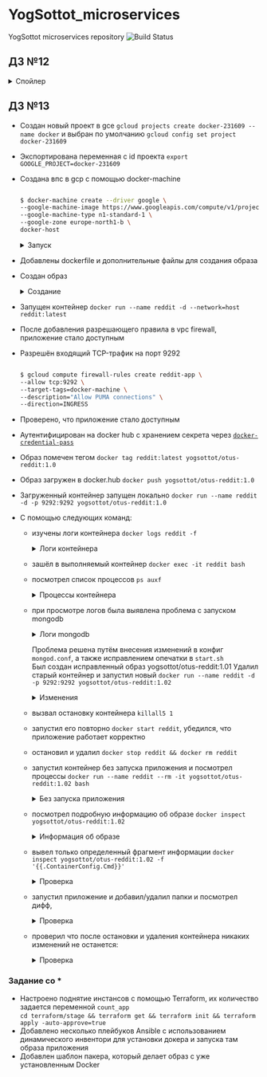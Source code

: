 # YogSottot_microservices

YogSottot microservices repository ![Build Status](https://travis-ci.com/Otus-DevOps-2018-11/YogSottot_microservices.svg?branch=master)

## ДЗ №12  

<details><summary>Спойлер</summary><p>

- Установлены Docker, docker-compose, docker-machine  
- Запущен ```docker run hello-world```  
- Запущен ```docker run -it ubuntu:16.04 /bin/bash``` несколько раз с созданием файл в одном из контейнеров  
- Найден старый контейнер ```docker ps -a```
- Подключился к старому контейнеру ```docker start 4c47507d586b && docker attach 4c47507d586b``` 
- Создал образ на основе этого контейнера ```docker commit 4c47507d586b yogsottot/ubuntu-tmp-file```
- Сохранил вывод команды ```docker images``` в файл ```docker-monolith/docker-1.log```  

### Задание со *  

- Сравнил вывод двух следующих команд  

  ```bash

  >docker inspect <u_container_id>
  >docker inspect <u_image_id>
  
  ```

- На основе вывода команд выяснил чем отличается контейнер от образа. Объяснение дописано в файл docker-monolith/docker-1.log  

</p></details>

## ДЗ №13  

- Создан новый проект в gce ```gcloud projects create docker-231609 --name docker``` и выбран по умолчанию ```gcloud config set project docker-231609```  
- Экспортирована переменная с id проекта ```export GOOGLE_PROJECT=docker-231609```
- Создана впс в gcp с помощью docker-machine

  ```bash

  $ docker-machine create --driver google \
  --google-machine-image https://www.googleapis.com/compute/v1/projects/ubuntu-os-cloud/global/images/family/ubuntu-1604-lts \
  --google-machine-type n1-standard-1 \
  --google-zone europe-north1-b \
  docker-host
  
  ```

  <details><summary>Запуск</summary><p>

  ```bash
  Running pre-create checks...
  (docker-host) Check that the project exists
  (docker-host) Check if the instance already exists
  Creating machine...
  (docker-host) Generating SSH Key
  (docker-host) Creating host...
  (docker-host) Opening firewall ports
  (docker-host) Creating instance
  (docker-host) Waiting for Instance
  (docker-host) Uploading SSH Key
  Waiting for machine to be running, this may take a few minutes...
  Detecting operating system of created instance...
  Waiting for SSH to be available...
  Detecting the provisioner...
  Provisioning with ubuntu(systemd)...
  Installing Docker...
  Copying certs to the local machine directory...
  Copying certs to the remote machine...
  Setting Docker configuration on the remote daemon...
  Checking connection to Docker...
  Docker is up and running!
  To see how to connect your Docker Client to the Docker Engine running on this virtual machine, run: docker-machine env docker-host

  ```

  ```bash

  docker-machine env docker-host
  export DOCKER_TLS_VERIFY="1"
  export DOCKER_HOST="tcp://35.228.237.45:2376"
  export DOCKER_CERT_PATH="~/.docker/machine/machines/docker-host"
  export DOCKER_MACHINE_NAME="docker-host"
  # Run this command to configure your shell:
  # eval $(docker-machine env docker-host)

  ```

  </p></details>

- Добавлены dockerfile и дополнительные файлы для создания образа  
- Создан образ

  <details><summary>Создание</summary><p>

  ```bash

  docker build -t reddit:latest .
  ...
      Removing intermediate container bb9ca919facb
   ---> 83511ea833a6
  Step 9/10 : RUN chmod 0777 /start.sh
   ---> Running in 701a752398c7
  Removing intermediate container 701a752398c7
   ---> 6467da45c817
  Step 10/10 : CMD ["/start.sh"]
   ---> Running in e35e7764a918
  Removing intermediate container e35e7764a918
   ---> 46b066c0201a
  Successfully built 46b066c0201a
  Successfully tagged reddit:latest

  ```

  ```bash

  > docker images -a
  REPOSITORY          TAG                 IMAGE ID            CREATED             SIZE
  <none>              <none>              6467da45c817        3 minutes ago       678MB
  reddit              latest              46b066c0201a        3 minutes ago       678MB
  <none>              <none>              83511ea833a6        3 minutes ago       678MB
  <none>              <none>              fb427dbce449        3 minutes ago       639MB
  <none>              <none>              b2b1cf19a8e9        3 minutes ago       639MB
  <none>              <none>              1eeb04537b82        3 minutes ago       639MB
  <none>              <none>              c9f32f0bc094        3 minutes ago       639MB
  <none>              <none>              8cb982c3c72f        3 minutes ago       638MB
  <none>              <none>              45c5c48188b6        4 minutes ago       636MB
  ubuntu              16.04               7e87e2b3bf7a        3 weeks ago         117MB

  ```

  </p></details>

- Запущен контейнер ```docker run --name reddit -d --network=host reddit:latest```  
- После добавления разрешающего правила в vpc firewall, приложение стало доступным  
- Разрешён входящий TCP-трафик на порт 9292

  ```bash

  $ gcloud compute firewall-rules create reddit-app \
  --allow tcp:9292 \
  --target-tags=docker-machine \
  --description="Allow PUMA connections" \
  --direction=INGRESS

  ```

- Проверено, что приложение стало доступным  
- Аутентифицирован на docker hub с хранением секрета через [```docker-credential-pass```](https://github.com/docker/docker-credential-helpers/issues/102#issuecomment-388974092)  
- Образ помечен тегом ```docker tag reddit:latest yogsottot/otus-reddit:1.0```  
- Образ загружен в docker.hub ```docker push yogsottot/otus-reddit:1.0```  
- Загруженный контейнер запущен локально ```docker run --name reddit -d -p 9292:9292 yogsottot/otus-reddit:1.0```  

- C помощью следующих команд:
  - изучены логи контейнера ```docker logs reddit -f```

    <details><summary>Логи контейнера</summary><p>
  
    ```bash
  
    >docker logs reddit -f
    about to fork child process, waiting until server is ready for connections.
    forked process: 9
    ERROR: child process failed, exited with error number 100
    Puma starting in single mode...
    * Version 3.10.0 (ruby 2.3.1-p112), codename: Russell's Teapot
    * Min threads: 0, max threads: 16
    * Environment: development
    /reddit/helpers.rb:4: warning: redefining `object_id' may cause serious problems
    D, [2019-02-13T11:38:16.872960 #14] DEBUG -- : MONGODB | Topology type 'unknown' initializing.
    D, [2019-02-13T11:38:16.873074 #14] DEBUG -- : MONGODB | Server 127.0.0.1:27017 initializing.
    D, [2019-02-13T11:56:02.170351 #13] DEBUG -- : MONGODB | Connection refused - connect(2) for 127.0.0.1:27017
    * Listening on tcp://0.0.0.0:9292
    Use Ctrl-C to stop

    ```

  </p></details>

  - зашёл в выполняемый контейнер ```docker exec -it reddit bash```
  - посмотрел список процессов  ```ps auxf```

    <details><summary>Процессы контейнера</summary><p>

    ```bash

    root@e88d520c0836:/# ps auxf
    USER       PID %CPU %MEM    VSZ   RSS TTY      STAT START   TIME COMMAND
    root       174  0.0  0.0  18236  3316 pts/0    Ss   11:59   0:00 bash
    root       234  0.0  0.0  34424  2960 pts/0    R+   12:00   0:00  \_ ps auxf
    root         1  0.0  0.0  18032  2772 ?        Ss   11:56   0:00 bash /start.sh
    root        13  0.2  0.4 651060 32428 ?        Sl   11:56   0:00 puma 3.10.0 (tcp://0.0.0.0:9292) [reddit]

    ```

    </p></details>

  - при просмотре логов была выявлена проблема с запуском mongodb

    <details><summary>Логи mongodb</summary><p>

    ```bash

    ERROR: Insufficient free space for journal files
    [initandlisten] Please make at least 3379MB available in /var/lib/mongodb/journal or use --smallfiles
  
    ```

    </p></details>

    Проблема решена путём внесения изменений в конфиг ```mongod.conf```, а также исправлением опечатки в ```start.sh```  
    Был создан исправленный образ yogsottot/otus-reddit:1.01
    Удалил старый контейнер и запустил новый ```docker run --name reddit -d -p 9292:9292 yogsottot/otus-reddit:1.02```

    <details><summary>Изменения</summary><p>

    ```bash
    cat /etc/mongod.conf

    storage:
        smallFiles: true

    ```

    ```bash

    cat start.sh
    --config /etc/mongod.conf вместо /etc/mongodb.conf

    ```

    </p></details>

  - вызвал остановку контейнера ```killall5 1```
  - запустил его повторно ```docker start reddit```, убедился, что приложение работает корректно  
  - остановил и удалил ```docker stop reddit && docker rm reddit```
  - запустил контейнер без запуска приложения и посмотрел процессы ```docker run --name reddit --rm -it yogsottot/otus-reddit:1.02 bash```

    <details><summary>Без запуска приложения</summary><p>

    ```bash

    >docker run --name reddit --rm -it yogsottot/otus-reddit:1.02 bash
    root@f0fa490388bd:/# ps auxf
    USER       PID %CPU %MEM    VSZ   RSS TTY      STAT START   TIME COMMAND
    root         1  0.6  0.0  18236  3220 pts/0    Ss   14:09   0:00 bash
    root        15  0.0  0.0  34424  2844 pts/0    R+   14:09   0:00 ps auxf
    root@f0fa490388bd:/# exit

    ```

    </p></details>

  - посмотрел подробную информацию об образе ```docker inspect yogsottot/otus-reddit:1.02```

    <details><summary>Информация об образе</summary><p>

    ```bash

    >docker inspect yogsottot/otus-reddit:1.02
    [
        {
            "Id": "sha256:7c4894d7591c103ddae2383800ca942bf2e3fd476c83ec2e60d9361c938c2686",
            "RepoTags": [
                "yogsottot/otus-reddit:1.02"
            ],
            "RepoDigests": [
                "yogsottot/otus-reddit@sha256:4b20de2c1144e38a4ebf161b71ded27daa82448e9868d39eea511b17f1914e6f"
            ],
            "Parent": "",
            "Comment": "",
            "Created": "2019-02-13T13:03:36.805788752Z",
            "Container": "2faf0287353c17766520c61a47729bd4d5bfdd0efeffddb67bcb9bada2a530f1",
            "ContainerConfig": {
                "Hostname": "2faf0287353c",
                "Domainname": "",
                "User": "",
                "AttachStdin": false,
                "AttachStdout": false,
                "AttachStderr": false,
                "Tty": false,
                "OpenStdin": false,
                "StdinOnce": false,
                "Env": [
                    "PATH=/usr/local/sbin:/usr/local/bin:/usr/sbin:/usr/bin:/sbin:/bin"
                ],
                "Cmd": [
                    "/bin/sh",
                    "-c",
                    "#(nop) ",
                    "CMD [\"/start.sh\"]"
                ],
                "ArgsEscaped": true,
                "Image": "sha256:add263cec92cd867829f5886de5b9b67ac47bec21869575dd39d487a970bfa5d",
                "Volumes": null,
                "WorkingDir": "",
                "Entrypoint": null,
                "OnBuild": null,
                "Labels": {}
            },
            "DockerVersion": "18.09.2",
            "Author": "",
            "Config": {
                "Hostname": "",
                "Domainname": "",
                "User": "",
                "AttachStdin": false,
                "AttachStdout": false,
                "AttachStderr": false,
                "Tty": false,
                "OpenStdin": false,
                "StdinOnce": false,
                "Env": [
                    "PATH=/usr/local/sbin:/usr/local/bin:/usr/sbin:/usr/bin:/sbin:/bin"
                ],
                "Cmd": [
                    "/start.sh"
                ],
                "ArgsEscaped": true,
                "Image": "sha256:add263cec92cd867829f5886de5b9b67ac47bec21869575dd39d487a970bfa5d",
                "Volumes": null,
                "WorkingDir": "",
                "Entrypoint": null,
                "OnBuild": null,
                "Labels": null
            },
            "Architecture": "amd64",
            "Os": "linux",
            "Size": 678186931,
            "VirtualSize": 678186931,
            "GraphDriver": {
                "Data": {
                    "LowerDir": "/var/lib/docker/overlay2/075c4eb4b1d86e01be73c46c5bda1691933a9f2d4e8e34934cea2504e5e0c5e8/diff:/var/lib/docker/overlay2/d09c0bd543b4394806759ee13751279545a07f741cc9f72d0f5e14aa440e435a/diff:/var/lib/docker/overlay2/d79588ff9afdef1cd931329adb21f1857831e0e719e6ad5d93722e9ca6155896/diff:/var/lib/docker/overlay2/dc714f7b9be2e07e502a63fe948d1bbfb48aa81d8e5186c4cf06e5f458429b6e/diff:/var/lib/docker/overlay2/071db8621e40b6b79817e090de8c546eb726540a31d44e96b693ad014ab0635a/diff:/var/lib/docker/overlay2/2afd26f1614689031ad1f1b1d663789d288344c57b824812a916ec7982c407ff/diff:/var/lib/docker/overlay2/e30dbb3415a8a704609596e465bff304bf65d55ad8321be8a823c1c52a41695b/diff:/var/lib/docker/overlay2/d23eee8a190cff4ce21abf6aeb8ddc298378b8a5eeb2a408d2af5b5c65c8dede/diff:/var/lib/docker/overlay2/af577f34abcd2995c0c90e63da250b75cc5e860bd6cc5c406cf3e8b16d989f2d/diff:/var/lib/docker/overlay2/a1b5dbb6f13937fe6a5981c060ea5be1abbff2345323ec0431b392a54563ccf2/diff:/var/lib/docker/overlay2/95fb9d6f751847de59e731c3aa30ffe9a4cf41d92c6fa5d63b3c54cc4dfe930a/diff",
                    "MergedDir": "/var/lib/docker/overlay2/d2bfd45def40d502a69561472a1a635cd6b069af7a1646e9f74284fe82171870/merged",
                    "UpperDir": "/var/lib/docker/overlay2/d2bfd45def40d502a69561472a1a635cd6b069af7a1646e9f74284fe82171870/diff",
                    "WorkDir": "/var/lib/docker/overlay2/d2bfd45def40d502a69561472a1a635cd6b069af7a1646e9f74284fe82171870/work"
                },
                "Name": "overlay2"
            },
            "RootFS": {
                "Type": "layers",
                "Layers": [
                    "sha256:0de2edf7bff41238438e25b6f2de055b97c7fb6fe095cd560c2095b8dd70fc99",
                    "sha256:b2fd8b4c3da7e720f748179985ff20f537d504a9f4b0df09ac7611b390addab8",
                    "sha256:f67191ae09b8f583063c9f2e369ce3743a4f4eca91e2f7c4c3e4f5a7fba6b24a",
                    "sha256:68dda0c9a8cd82911fa164ad1461ded7901784ddc4f221c3bd0ae6acbea7ad36",
                    "sha256:24f80a2c71e08dd40ec4cbdffffdc5f406fcc9d51c830059097eefeff554674c",
                    "sha256:2840ac005625268ba87ebd14686c1d9411a9a9facfa79ed7b63d629b419382f2",
                    "sha256:9eb6337a262e08b183c3c53b08f1d0f7fe30c87fc3d731e864abdb7c645b037e",
                    "sha256:5b4c71b573d0ebe0230d450af565f08991612273a8538af0deae06cf95354f39",
                    "sha256:113f3a69854f4cff82457e4612564c72cb3b80bd2759034e1a63e6b1d14b12ca",
                    "sha256:10eaa0370604cc74429c7043eeb91d98e9d39389e1f84c29169c6d28ed12f7d5",
                    "sha256:212ea33e1c32c571e618bd409bc8ddb78078221e563780b364fce2983e31a711",
                    "sha256:7ab07c89835047f072949816054c1c685bec9f0e2154e4c50ae4c2c2f997c90d"
                ]
            },
            "Metadata": {
                "LastTagTime": "0001-01-01T00:00:00Z"
            }
        }
    ]

    ```

    </p></details>

  - вывел только определенный фрагмент информации ```docker inspect yogsottot/otus-reddit:1.02 -f '{{.ContainerConfig.Cmd}}'```

    <details><summary>Проверка</summary><p>

    ```bash

    >docker inspect yogsottot/otus-reddit:1.02 -f '{{.ContainerConfig.Cmd}}'
    [/bin/sh -c #(nop)  CMD ["/start.sh"]]

    ```

    </p></details>

  - запустил приложение и добавил/удалил папки и посмотрел дифф,
  
    <details><summary>Проверка</summary><p>

    ```bash

    >docker run --name reddit -d -p 9292:9292 yogsottot/otus-reddit:1.02
    d2981256e51c6b2dd96c768013c7b2c7d81b97bcc2a6cf1ba5e150c49b7ecc12
    [neko:~/IdeaProjects] $ 
    >docker exec -it reddit bash
    root@d2981256e51c:/# mkdir /test1234
    root@d2981256e51c:/# touch /test1234/testfile
    root@d2981256e51c:/# rmdir /opt
    root@d2981256e51c:/# exit
    exit
    [neko:~/IdeaProjects] 19s $ 
    >docker diff reddit
    C /var
    C /var/lib
    C /var/lib/mongodb
    A /var/lib/mongodb/_tmp
    A /var/lib/mongodb/journal
    A /var/lib/mongodb/journal/j._0
    A /var/lib/mongodb/journal/prealloc.1
    A /var/lib/mongodb/journal/prealloc.2
    A /var/lib/mongodb/local.0
    A /var/lib/mongodb/local.ns
    A /var/lib/mongodb/mongod.lock
    C /var/log
    C /var/log/mongodb
    A /var/log/mongodb/mongod.log
    C /root
    A /root/.bash_history
    A /test1234
    A /test1234/testfile
    C /tmp
    A /tmp/mongodb-27017.sock
    D /opt

    ```

    </p></details>

  - проверил что после остановки и удаления контейнера никаких изменений не останется:

    <details><summary>Проверка</summary><p>

    ```bash

    >docker stop reddit && docker rm reddit
    reddit
    reddit
    [neko:~/IdeaProjects] 11s $ 
    >docker run --name reddit --rm -it yogsottot/otus-reddit:1.02 bash
    root@0baad30581f4:/# ls /
    bin  boot  dev  etc  home  lib  lib64  media  mnt  opt  proc  reddit  root  run  sbin  srv  start.sh  sys  tmp  usr  var

    ```

    </p></details>

### Задание со *  

- Настроено поднятие инстансов с помощью Terraform, их количество задается переменной ```count_app```  
  ```cd terraform/stage && terraform get && terraform init && terraform apply -auto-approve=true```  
- Добавлено несколько плейбуков Ansible с использованием динамического инвентори для установки докера и запуска там образа приложения  
- Добавлен шаблон пакера, который делает образ с уже установленным Docker  
